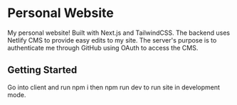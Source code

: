 # Personal Website

My personal website! Built with Next.js and TailwindCSS. The backend uses Netlify CMS to provide easy edits to my site. The server's purpose is to authenticate me through GitHub using OAuth to access the CMS.

## Getting Started

Go into client and run npm i then npm run dev to run site in development mode.

